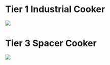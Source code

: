 # Tier 1 Industrial Cooker
![](https://github.com/zymex22/Project-RimFactory-Revived/blob/master/Textures/SAL3/cooker1.png?raw=true)


# Tier 3 Spacer Cooker
![](https://github.com/zymex22/Project-RimFactory-Revived/blob/master/Textures/SAL3/SpacerCookerWorking.png?raw=true)